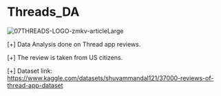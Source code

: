 # Threads_DA
![07THREADS-LOGO-zmkv-articleLarge](https://github.com/harshdeepsinghhanspal/Threads_DA/assets/96439130/c0b429fd-7e94-4a46-a481-3e6e843dfc38)

[+] Data Analysis done on Thread app reviews.

[+] The review is taken from US citizens.

[+] Dataset link: https://www.kaggle.com/datasets/shuvammandal121/37000-reviews-of-thread-app-dataset
